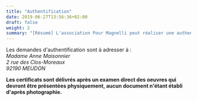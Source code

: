 ```yaml
---
title: "Authentification"
date: 2019-06-27T13:56:36+02:00
draft: false
weight: 2
summary: "[Résumé] L'association Pour Magnelli peut réaliser une authentification sous certaines conditions."
---
```

Les demandes d'authentification sont à adresser à :  
*Madame Anne Maisonnier  
2 rue des Clos-Moreaux    
92190 MEUDON*

**Les certificats sont délivrés après un examen direct des
oeuvres qui devront être présentées physiquement, aucun document n'étant établi d'après photographie.**
